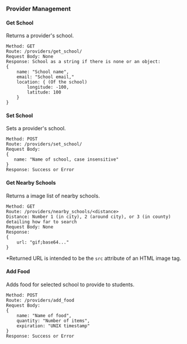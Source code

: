 ### Provider Management

#### Get School
Returns a provider's school.
```
Method: GET
Route: /providers/get_school/
Request Body: None
Response: School as a string if there is none or an object:
{
    name: "School name",
    email: "School email,"
    location: { (Of the school)
        longitude: -100,
        latitude: 100
    }
}
```

#### Set School
Sets a provider's school.
```
Method: POST
Route: /providers/set_school/
Request Body: 
{
   name: "Name of school, case insensitive"
}
Response: Success or Error
```

#### Get Nearby Schools
Returns a image list of nearby schools.
```
Method: GET
Route: /providers/nearby_schools/<distance>
Distance: Number 1 (in city), 2 (around city), or 3 (in county) detailing how far to search
Request Body: None
Response:
{
    url: "gif;base64..."
}
```
*Returned URL is intended to be the `src` attribute of an HTML image tag.

#### Add Food
Adds food for selected school to provide to students.
```
Method: POST
Route: /providers/add_food
Request Body:
{
    name: "Name of food",
    quantity: "Number of items",
    expiration: "UNIX timestamp"
}
Response: Success or Error
```